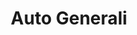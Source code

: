 ---
title: "Auto Generali"
url: /ciudad-autonoma-de-buenos-aires/auto-generali-avenida-alvarez-thomas/
shop: coche
---